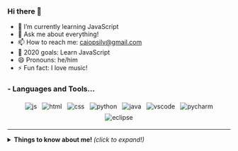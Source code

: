 ### Hi there 👋



- 🌱 I’m currently learning JavaScript
- 💬 Ask me about everything!
- 📫 How to reach me: caiopsilv@gmail.com
- 🔭 2020 goals: Learn JavaScript
- 😄 Pronouns: he/him
- ⚡ Fun fact: I love music!
### - Languages and Tools...

<p align="center">

  <!-- For more icons please follow  https://github.com/MikeCodesDotNET/ColoredBadges -->
  
  
  <img src="https://github.com/Quadrified/Quadrified/blob/master/assets/svg/dev/languages/js.svg" alt="js" style="vertical-align:top; margin:4px">
  
  <img src="https://github.com/MikeCodesDotNET/ColoredBadges/blob/master/png/dev/languages/html.png" alt="html" style="vertical-align:top; margin:4px">
  <img src="https://github.com/MikeCodesDotNET/ColoredBadges/blob/master/png/dev/languages/css3.png" alt="css" style="vertical-align:top; margin:4px">
  <img src="https://github.com/MikeCodesDotNET/ColoredBadges/blob/master/png/dev/languages/python.png" alt="python" style="vertical-align:top; margin:4px">
  <img src="https://github.com/Quadrified/Quadrified/blob/master/assets/svg/dev/languages/java.svg" alt="java" style="vertical-align:top; margin:4px">
  <img src="https://github.com/Quadrified/Quadrified/blob/master/assets/svg/dev/tools/visualstudio_code.svg" alt="vscode" style="vertical-align:top; margin:4px">
  <img src="https://github.com/MikeCodesDotNET/ColoredBadges/blob/master/png/dev/tools/jetbrains_pycharm.png" alt="pycharm" style="vertical-align:top; margin:4px">
  <img src="https://github.com/MikeCodesDotNET/ColoredBadges/blob/master/png/dev/tools/eclipse.png" alt="eclipse" style="vertical-align:top; margin:4px">

---

</p>

<details>
  <summary> <b> Things to know about me! </b> <i>(click to expand!)</i> </summary>
  
![Caio's github stats](https://github-readme-stats.vercel.app/api?username=CaioSilva88&show_icons=true&theme=radical)

![Top Langs](https://github-readme-stats.vercel.app/api/top-langs/?username=CaioSilva88&layout=compact)
</details>







<!--
**CaioSilva88/CaioSilva88** is a ✨ _special_ ✨ repository because its `README.md` (this file) appears on your GitHub profile.



- 🔭 I’m 
- 🌱 I’m currently learning ...
- 👯 I’m looking to collaborate on ...
- 🤔 I’m looking for help with ...
- 💬 Ask me about ...
- 📫 How to reach me: ...
- 😄 Pronouns: ...
- ⚡ Fun fact: ...
--ava
